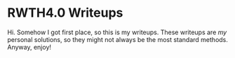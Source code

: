 # RWTH4.0 Writeups

Hi. 
Somehow I got first place, so this is my writeups.
These writeups are *my* personal solutions, so they might not always be the most standard methods. Anyway, enjoy! 
